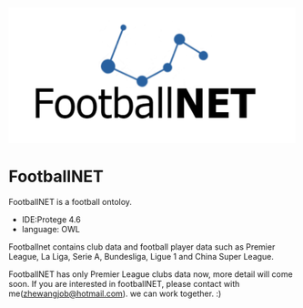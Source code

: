 ![FootballNET](https://github.com/joew4ng/footballnet/blob/master/logo.png?raw=true)
# FootballNET
FootballNET is a football ontoloy.

- IDE:Protege 4.6
- language: OWL

Footballnet contains club data and football player data such as Premier League, La Liga, Serie A, Bundesliga, Ligue 1 and China Super League.

FootballNET has only Premier League clubs data now, more detail will come soon.
If you are interested in footballNET, please contact with me(zhewangjob@hotmail.com). we can work together. :)

